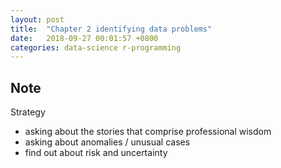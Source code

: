 ```yaml
---
layout: post
title:  "Chapter 2 identifying data problems"
date:   2018-09-27 00:01:57 +0800
categories: data-science r-programming
---
```

## Note
Strategy
* asking about the stories that comprise professional wisdom
* asking about anomalies / unusual cases
* find out about risk and uncertainty 
